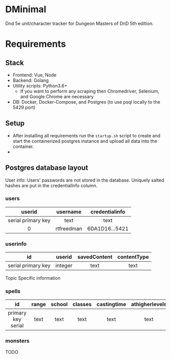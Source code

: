 # DMinimal
Dnd 5e unit/character tracker for Dungeon Masters of DnD 5th edition.

# Requirements
## Stack
- Frontend: Vue, Node
- Backend: Golang
- Utility scripts: Python3.6+
    - If you want to perform any scraping then Chromedriver, Selenium, and Google Chrome are necessary
- DB: Docker, Docker-Compose, and Postgres (to use psql locally to the 5429 port)

## Setup
- After installing all requirements run the `startup.sh` script to create and start the containerized postgres instance and upload all data into the container.
- 

## Postgres database layout
User info:
Users' passwords are not stored in the database. Uniquely salted hashes are put in the credentialInfo column.
### users
|         userid     |  username  | credentialinfo |
|:------------------:|:----------:|:--------------:|
| serial primary key |    text    |      text      |
|          0         | rtfreedman | 6DA1D16...5421 |
### userinfo
|         id         | userid  | savedContent | contentType |
|:------------------:|:-------:|:------------:|:-----------:|
| serial primary key | integer |      text    |    text     |

Topic Specific information
### spells
|         id         | range | school | classes | castingtime | athigherlevels |  level  | components | duration | name | concentration | description | source |
|:------------------:|:-----:|:------:|:-------:|:-----------:|:--------------:|:-------:|:----------:|:--------:|:----:|:-------------:|:-----------:|:------:|
| primary key serial |  text |  text  |   text  |     text    |      text      | integer |    text    |   text   | text |      text     |     text    |  text  |

### monsters
TODO


